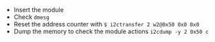 - Insert the module
- Check `dmesg`
- Reset the address counter with `$ i2ctransfer 2 w2@0x50 0x0 0x0`
- Dump the memory to check the module actions `i2cdump -y 2 0x50 c`